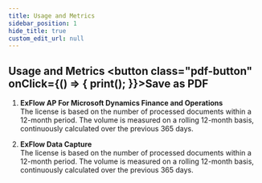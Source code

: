 ```yaml
---
title: Usage and Metrics    
sidebar_position: 1
hide_title: true
custom_edit_url: null
---
```

## Usage and Metrics <button class="pdf-button" onClick={() => { print(); }}>Save as PDF</button>

1.	**ExFlow AP For Microsoft Dynamics Finance and Operations**<br/>
The license is based on the number of processed documents within a 12-month period. The volume is measured on a rolling 12-month basis, continuously calculated over the previous 365 days.
 
 
2.	**ExFlow Data Capture**<br/>
The license is based on the number of processed documents within a 12-month period. The volume is measured on a rolling 12-month basis, continuously calculated over the previous 365 days.
 
